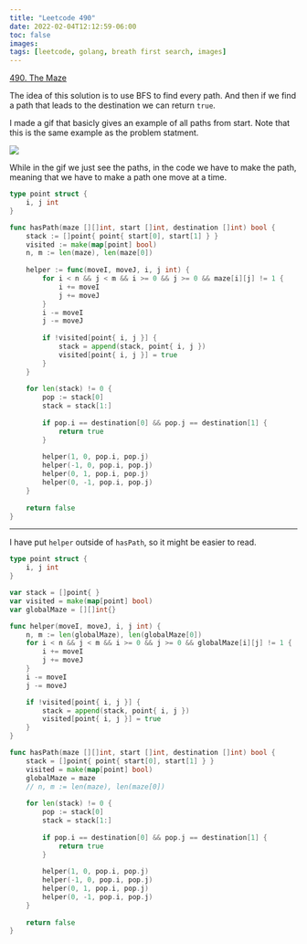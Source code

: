```yaml
---
title: "Leetcode 490"
date: 2022-02-04T12:12:59-06:00
toc: false
images:
tags: [leetcode, golang, breath first search, images]
---
```


[490. The Maze](https://leetcode.com/problems/the-maze/)

The idea of this solution is to use BFS to find every path. And then if we find a path that leads to the destination we can return `true`.

I made a gif that basicly gives an example of all paths from start. Note that this is the same example as the problem statment.

![](https://i.imgur.com/Dq6Pei6.gif)

While in the gif we just see the paths, in the code we have to make the path, meaning that we have to make a path one move at a time.

``` go
type point struct {
    i, j int
}

func hasPath(maze [][]int, start []int, destination []int) bool {
    stack := []point{ point{ start[0], start[1] } }
    visited := make(map[point] bool)
    n, m := len(maze), len(maze[0])
    
    helper := func(moveI, moveJ, i, j int) {
        for i < n && j < m && i >= 0 && j >= 0 && maze[i][j] != 1 {
            i += moveI
            j += moveJ
        }
        i -= moveI
        j -= moveJ
        
        if !visited[point{ i, j }] {
            stack = append(stack, point{ i, j })
            visited[point{ i, j }] = true
        }
    }
    
    for len(stack) != 0 {
        pop := stack[0]
        stack = stack[1:]
        
        if pop.i == destination[0] && pop.j == destination[1] {
            return true
        }
        
        helper(1, 0, pop.i, pop.j)
        helper(-1, 0, pop.i, pop.j)
        helper(0, 1, pop.i, pop.j)
        helper(0, -1, pop.i, pop.j)
    }
    
    return false
}
```

***

I have put `helper` outside of `hasPath`, so it might be easier to read.

``` go
type point struct {
    i, j int
}

var stack = []point{ }
var visited = make(map[point] bool)
var globalMaze = [][]int{}

func helper(moveI, moveJ, i, j int) {
    n, m := len(globalMaze), len(globalMaze[0])
    for i < n && j < m && i >= 0 && j >= 0 && globalMaze[i][j] != 1 {
        i += moveI
        j += moveJ
    }
    i -= moveI
    j -= moveJ

    if !visited[point{ i, j }] {
        stack = append(stack, point{ i, j })
        visited[point{ i, j }] = true
    }
}

func hasPath(maze [][]int, start []int, destination []int) bool {
    stack = []point{ point{ start[0], start[1] } }
    visited = make(map[point] bool)
    globalMaze = maze
    // n, m := len(maze), len(maze[0])
    
    for len(stack) != 0 {
        pop := stack[0]
        stack = stack[1:]
        
        if pop.i == destination[0] && pop.j == destination[1] {
            return true
        }
        
        helper(1, 0, pop.i, pop.j)
        helper(-1, 0, pop.i, pop.j)
        helper(0, 1, pop.i, pop.j)
        helper(0, -1, pop.i, pop.j)
    }
    
    return false
}
```